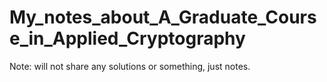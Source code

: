 # My_notes_about_A_Graduate_Course_in_Applied_Cryptography
Note: will not share any solutions or something, just notes.
